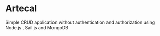 # Artecal
Simple CRUD application without authentication and authorization using Node.js , Sail.js and MongoDB
